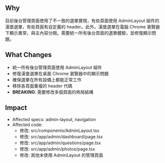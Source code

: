 ## Why
目前後台管理頁面使用了不一致的選單實現，有些頁面使用 AdminLayout 組件的漢堡選單，有些頁面有自定義的 header。此外，漢堡選單在電腦 Chrome 瀏覽器下顯示異常，與主內容分開。需要統一所有後台頁面的選單體驗，並修復顯示問題。

## What Changes
- 統一所有後台管理頁面使用 AdminLayout 組件
- 修復漢堡選單在桌面 Chrome 瀏覽器中的顯示問題
- 確保選單在所有設備上都能正常工作
- 移除各頁面重複的 header 代碼
- **BREAKING**: 需要修改多個頁面的佈局結構

## Impact
- Affected specs: admin-layout, navigation
- Affected code: 
  - 修改: src/components/AdminLayout.tsx
  - 修改: src/app/admin/dashboard/page.tsx
  - 修改: src/app/admin/questions/page.tsx  
  - 修改: src/app/admin/photos/page.tsx
  - 修改: 其他未使用 AdminLayout 的管理頁面